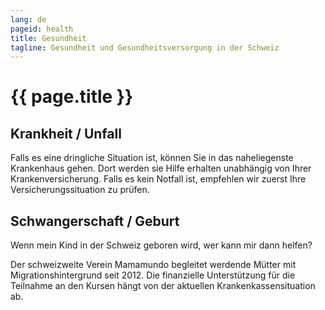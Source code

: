 ```yaml
---
lang: de
pageid: health
title: Gesundheit
tagline: Gesundheit und Gesundheitsversorgung in der Schweiz
---
```

# {{ page.title }}

## Krankheit / Unfall

Falls es eine dringliche Situation ist, können Sie in das naheliegenste Krankenhaus gehen. Dort werden sie Hilfe erhalten unabhängig von Ihrer Krankenversicherung. Falls es kein Notfall ist, empfehlen wir zuerst Ihre Versicherungssituation zu prüfen.

## Schwangerschaft / Geburt
Wenn mein Kind in der Schweiz geboren wird, wer kann mir dann helfen?

Der schweizweite Verein Mamamundo begleitet werdende Mütter mit Migrationshintergrund seit 2012. Die finanzielle Unterstützung für die Teilnahme an den Kursen hängt von der aktuellen Krankenkassensituation ab.